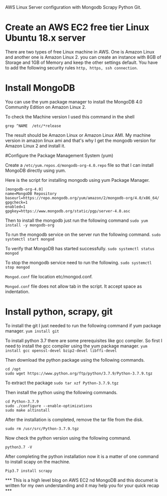 AWS Linux Server configuration with Mongodb Scrapy Python Git.
# Create an AWS EC2 free tier Linux Ubuntu 18.x server

There are two types of free Linux machine in AWS. One is Amazon Linux and another one is Amazon Linux 2. you can create an instance with 8GB of Storage and 1GB of Memory and keep the other settings default. You have to add the following security rules ```http, https, ssh connection```.

# Install MongoDB
You can use the yum package manager to install the MongoDB 4.0 Community Edition on Amazon Linux 2.
 
To check the Machine version I used this command in the shell

``` grep ^NAME  /etc/*release ```

The result should be Amazon Linux or Amazon Linux AMI. My machine version in amazon linux ami and that's why I get the mongodb version for Amazon Linux 2 and install it.

#Configure the Package Management System (yum)

Create a ```/etc/yum.repos.d/mongodb-org-4.0.repo``` file so that I can install MongoDB directly using yum.


Here is the script for installing mongodb using yum Package Manager. 
```
[mongodb-org-4.0]
name=MongoDB Repository
baseurl=https://repo.mongodb.org/yum/amazon/2/mongodb-org/4.0/x86_64/
gpgcheck=1
enabled=1
gpgkey=https://www.mongodb.org/static/pgp/server-4.0.asc
```

Then to install the mongodb just run the following command
```sudo yum install -y mongodb-org```

To run the mongodb service on the server run the following command.
```sudo systemctl start mongod```

To verify that MongoDB has started successfully.
```sudo systemctl status mongod```

To stop the mongodb service need to run the following.
```sudo systemctl stop mongod```
 
```Mongod.conf``` file location etc/mongod.conf.

```Mongod.conf``` file does not allow tab in the script. It accept space as indentation.

# Install python, scrapy, git
To install the git I just needed to run the following command if yum package manager.
```yum install git```
 
To install python 3.7 there are some prerequisites like gcc compiler. So first I need to install the gcc compiler using the yum package manager.
```yum install gcc openssl-devel bzip2-devel libffi-devel```
 
Then download the python package using the following commands.
```
cd /opt
sudo wget https://www.python.org/ftp/python/3.7.9/Python-3.7.9.tgz
```
 
To extract the package
```sudo tar xzf Python-3.7.9.tgz```
 
 
Then install the python using the following  commands.
```
cd Python-3.7.9
sudo ./configure --enable-optimizations
sudo make altinstall
```
 
After the installation is completed, remove the tar file from the disk.

```sudo rm /usr/src/Python-3.7.9.tgz```

Now check the python version using the following command.

```python3.7 -V```

After completing the python installation now it is a matter of one command to install scapy on the machine. 

```Pip3.7 install scrapy```


*** This is a high level blog on AWS EC2 nd MongoDB and this documet is written for my own understanding and it may help you for your quick recap ***


